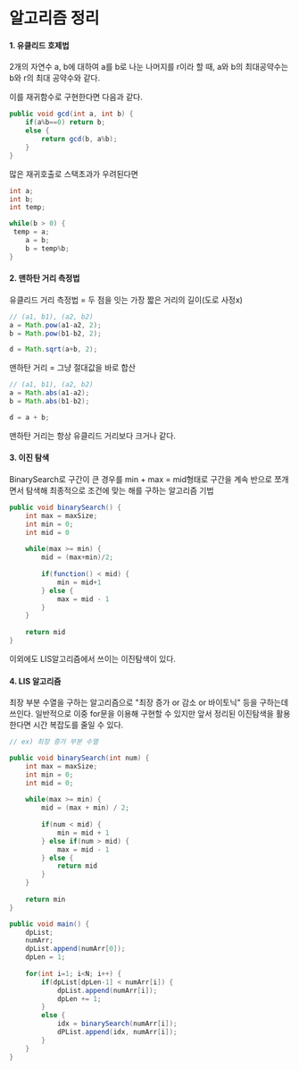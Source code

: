 # 알고리즘 정리

#### 1. 유클리드 호제법

   2개의 자연수 a, b에 대하여 a를 b로 나눈 나머지를 r이라 할 때, a와 b의 최대공약수는 b와 r의 최대 공약수와 같다.

   이를 재귀함수로 구현한다면 다음과 같다.

   ```java
   public void gcd(int a, int b) {
       if(a%b==0) return b;
       else {
           return gcd(b, a%b);
       }
   }
   ```

   많은 재귀호출로 스택초과가 우려된다면

   ```java
   int a;
   int b;
   int temp;
   
   while(b > 0) {
   	temp = a;
       a = b;
       b = temp%b;
   }
   ```

   



#### 2. 맨하탄 거리 측정법

유클리드 거리 측정법 = 두 점을 잇는 가장 짧은 거리의 길이(도로 사정x)

```java
// (a1, b1), (a2, b2)
a = Math.pow(a1-a2, 2);
b = Math.pow(b1-b2, 2);

d = Math.sqrt(a+b, 2);
```



맨하탄 거리 = 그냥 절대값을 바로 합산

```java
// (a1, b1), (a2, b2)
a = Math.abs(a1-a2);
b = Math.abs(b1-b2);

d = a + b;
```

맨하탄 거리는 항상 유클리드 거리보다 크거나 같다.





#### 3. 이진 탐색

BinarySearch로 구간이 큰 경우를 min + max = mid형태로 구간을 계속 반으로 쪼개면서 탐색해 최종적으로 조건에 맞는 해를 구하는 알고리즘 기법

```java
public void binarySearch() {
    int max = maxSize;
    int min = 0;
    int mid = 0
        
    while(max >= min) {
        mid = (max+min)/2;
        
        if(function() < mid) {
            min = mid+1
        } else {
            max = mid - 1
        }
    }
    
    return mid
}
```



이외에도 LIS알고리즘에서 쓰이는 이진탐색이 있다.





#### 4. LIS 알고리즘

최장 부분 수열을 구하는 알고리즘으로 "최장 증가 or 감소 or 바이토닉" 등을 구하는데 쓰인다. 일반적으로 이중 for문을 이용해 구현할 수 있지만 앞서 정리된 이진탐색을 활용한다면 시간 복잡도를 줄일 수 있다.

```java
// ex) 최장 증가 부분 수열

public void binarySearch(int num) {
    int max = maxSize;
    int min = 0;
    int mid = 0;
    
    while(max >= min) {
        mid = (max + min) / 2;
        
        if(num < mid) {
            min = mid + 1
        } else if(num > mid) {
            max = mid - 1
        } else {
            return mid
        }
    }
    
    return min
}

public void main() {
    dpList;
    numArr;
    dpList.append(numArr[0]);
    dpLen = 1;
    
    for(int i=1; i<N; i++) {
        if(dpList[dpLen-1] < numArr[i]) {
            dpList.append(numArr[i]);
            dpLen += 1;
        }
        else {
            idx = binarySearch(numArr[i]);
            dPList.append(idx, numArr[i]);
        }
    }
}
```

